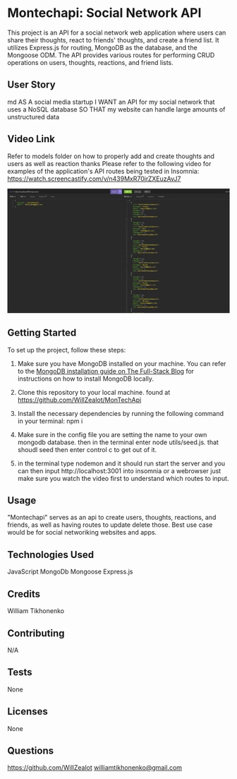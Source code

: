# Montechapi: Social Network API 
 
This project is an API for a social network web application where users can share their thoughts, react to friends' thoughts, and create a friend list. It utilizes Express.js for routing, MongoDB as the database, and the Mongoose ODM. The API provides various routes for performing CRUD operations on users, thoughts, reactions, and friend lists. 
 
## User Story
md
AS A social media startup
I WANT an API for my social network that uses a NoSQL database
SO THAT my website can handle large amounts of unstructured data

## Video Link 
 Refer to models folder on how to properly add and create thoughts and users as well as reaction thanks
Please refer to the following video for examples of the application's API routes being tested in Insomnia: 
https://watch.screencastify.com/v/n439MxR70jrZXEuzAvJ7



![Alt text](image.png)


 
## Getting Started 
 
To set up the project, follow these steps: 
 
1. Make sure you have MongoDB installed on your machine. You can refer to the [MongoDB installation guide on The Full-Stack Blog](https://coding-boot-camp.github.io/full-stack/mongodb/how-to-install-mongodb) for instructions on how to install MongoDB locally. 
 
2. Clone this repository to your local machine. 
 found at https://github.com/WillZealot/MonTechApi
3. Install the necessary dependencies by running the following command in your terminal: 
 npm i
4. Make sure in the config file you are setting the name to your own mongodb database. then in the terminal enter node utils/seed.js. that shoudl seed then enter control c to get out of it.
5. in the terminal type nodemon and it should run start the server and you can then input http://localhost:3001 into insomnia or a webrowser just make sure you watch the video first to understand which routes to input.
 ## Usage
"Montechapi" serves as an api to create users, thoughts, reactions, and friends, as well as having routes to update delete those. Best use case would be for social networiking websites and apps.

## Technologies Used


JavaScript
MongoDb
Mongoose
Express.js



## Credits
William Tikhonenko

## Contributing
N/A

## Tests
None

## Licenses
None


## Questions
https://github.com/WillZealot
williamtikhonenko@gmail.com